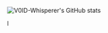 ![V0ID-Whisperer's GitHub stats](https://github-readme-stats.vercel.app/api?username=V0ID-Whisperer&show_icons=true&theme=dracula&include_all_commits=true)
<html>
  <head>
    <link rel="stylesheet" href="https://raw.githubusercontent.com/V0ID-Whisperer/V0ID-Whisperer/main/css.css">
    l
  </head>
</html>
